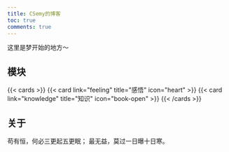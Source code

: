 ```yaml
---
title: CSemy的博客
toc: true
comments: true
---
```


这里是梦开始的地方～

## 模块

{{< cards >}}
    {{< card link="feeling" title="感悟" icon="heart" >}}
    {{< card link="knowledge" title="知识" icon="book-open" >}}
{{< /cards >}}

## 关于

苟有恒，何必三更起五更眠；
最无益，莫过一日曝十日寒。